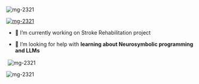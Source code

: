 <h3 align="center"></h3>

<p align="left"> <img src="https://komarev.com/ghpvc/?username=mg-2321&label=Profile%20views&color=0e75b6&style=flat" alt="mg-2321" /> </p>

<p align="left"> <a href="https://github.com/ryo-ma/github-profile-trophy"><img src="https://github-profile-trophy.vercel.app/?username=mg-2321" alt="mg-2321" /></a> </p>

- 🔭 I’m currently working on Stroke Rehabilitation project

- 🤝 I’m looking for help with **learning about Neurosymbolic programming and LLMs**




<p>&nbsp;<img align="center" src="https://github-readme-stats.vercel.app/api?username=mg-2321&show_icons=true&locale=en" alt="mg-2321" /></p>

<p><img align="center" src="https://github-readme-streak-stats.herokuapp.com/?user=mg-2321&" alt="mg-2321" /></p>
